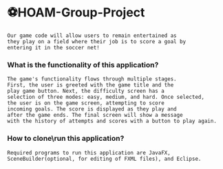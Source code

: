 # ⚽HOAM-Group-Project
    Our game code will allow users to remain entertained as
    they play on a field where their job is to score a goal by 
    entering it in the soccer net!
    
### What is the functionality of this application?
    The game's functionality flows through multiple stages.
    First, the user is greeted with the game title and the 
    play game button. Next, the difficulty screen has a 
    selection of three modes: easy, medium, and hard. Once selected,
    the user is on the game screen, attempting to score
    incoming goals. The score is displayed as they play and
    after the game ends. The final screen will show a message
    with the history of attempts and scores with a button to play again.
   
### How to clone\run this application? 
    Required programs to run this application are JavaFX, 
    SceneBuilder(optional, for editing of FXML files), and Eclipse.


